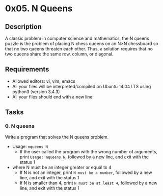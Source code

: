 # 0x05. N Queens

## Description

A classic problem in computer science and mathematics, the N queens puzzle is the problem of placing N chess queens on an N×N chessboard so that no two queens threaten each other. Thus, a solution requires that no two queens share the same row, column, or diagonal.

## Requirements

- Allowed editors: vi, vim, emacs
- All your files will be interpreted/compiled on Ubuntu 14.04 LTS using python3 (version 3.4.3)
- All your files should end with a new line

## Tasks

### 0. N queens

Write a program that solves the N queens problem.

- Usage: `nqueens N`
    - If the user called the program with the wrong number of arguments, print `Usage: nqueens N`, followed by a new line, and exit with the status 1
- where N must be an integer greater or equal to 4
    - If N is not an integer, print `N must be a number`, followed by a new line, and exit with the status 1
    - If N is smaller than 4, print `N must be at least 4`, followed by a new line, and exit with the status 1
